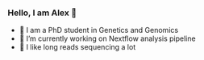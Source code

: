 ### Hello, I am Alex 👋


- 🌱 I am a PhD student in Genetics and Genomics
- 🔭 I’m currently working on Nextflow analysis pipeline
- 🧬 I like long reads sequencing a lot

<!--
**AlexanRNA/AlexanRNA** is a ✨ _special_ ✨ repository because its `README.md` (this file) appears on your GitHub profile.

Here are some ideas to get you started:

- 🔭 I’m currently working on ...
- 🌱 I’m currently learning ...
- 👯 I’m looking to collaborate on ...
- 🤔 I’m looking for help with ...
- 💬 Ask me about ...
- 📫 How to reach me: ...
- 😄 Pronouns: ...
- ⚡ Fun fact: ...
-->
